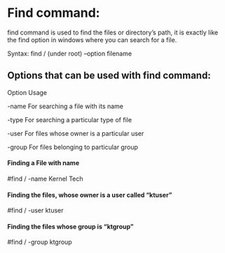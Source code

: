# Find command:

find command is used to find the files or directory’s path, it is exactly like the find option in
windows where you can search for a file.

Syntax: find / (under root) –option filename

## Options that can be used with find command:

Option Usage

-name For searching a file with its name

-type For searching a particular type of file

-user For files whose owner is a particular user

-group For files belonging to particular group

#### Finding a File with name
#find / -name Kernel Tech

#### Finding the files, whose owner is a user called “ktuser”
#find / -user ktuser

#### Finding the files whose group is “ktgroup”
#find / -group ktgroup
